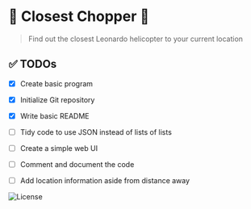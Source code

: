 # 🚁 Closest Chopper 🚁

> Find out the closest Leonardo helicopter to your current location

## ✅ TODOs

- [x] Create basic program
- [x] Initialize Git repository
- [x] Write basic README
- [ ] Tidy code to use JSON instead of lists of lists
- [ ] Create a simple web UI
- [ ] Comment and document the code
- [ ] Add location information aside from distance away



![License](https://img.shields.io/badge/license-MIT-blue.svg)
